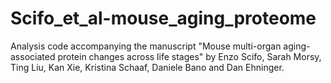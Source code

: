 # Scifo_et_al-mouse_aging_proteome
Analysis code accompanying the manuscript "Mouse multi-organ aging-associated protein changes across life stages" by Enzo Scifo, Sarah Morsy, Ting Liu, Kan Xie, Kristina Schaaf, Daniele Bano and Dan Ehninger.
